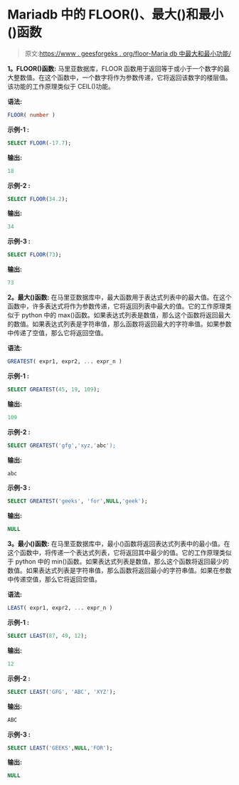 # Mariadb 中的 FLOOR()、最大()和最小()函数

> 原文:[https://www . geesforgeks . org/floor-Maria db 中最大和最小功能/](https://www.geeksforgeeks.org/floor-greatest-and-least-function-in-mariadb/)

**1。FLOOR()函数:**
马里亚数据库，FLOOR 函数用于返回等于或小于一个数字的最大整数值。在这个函数中，一个数字将作为参数传递，它将返回该数字的楼层值。该功能的工作原理类似于 CEIL()功能。

**语法:**

```sql
FLOOR( number )
```

**示例-1 :**

```sql
SELECT FLOOR(-17.7);
```

**输出:**

```sql
18
```

**示例-2 :**

```sql
SELECT FLOOR(34.2);
```

**输出:**

```sql
34
```

**示例-3 :**

```sql
SELECT FLOOR(73);
```

**输出:**

```sql
73
```

**2。最大()函数:**
在马里亚数据库中，最大函数用于表达式列表中的最大值。在这个函数中，许多表达式将作为参数传递，它将返回列表中最大的值。它的工作原理类似于 python 中的 max()函数。如果表达式列表是数值，那么这个函数将返回最大的数值。如果表达式列表是字符串值，那么函数将返回最大的字符串值。如果参数中传递了空值，那么它将返回空值。

**语法:**

```sql
GREATEST( expr1, expr2, ... expr_n )
```

**示例-1 :**

```sql
SELECT GREATEST(45, 19, 109);
```

**输出:**

```sql
109
```

**示例-2 :**

```sql
SELECT GREATEST('gfg','xyz,'abc');
```

**输出:**

```sql
abc
```

**示例-3 :**

```sql
SELECT GREATEST('geeks', 'for',NULL,'geek');
```

**输出:**

```sql
NULL
```

**3。最小()函数:**
在马里亚数据库中，最小()函数将返回表达式列表中的最小值。在这个函数中，将传递一个表达式列表，它将返回其中最少的值。它的工作原理类似于 python 中的 min()函数。如果表达式列表是数值，那么这个函数将返回最少的数值。如果表达式列表是字符串值，那么函数将返回最小的字符串值。如果在参数中传递空值，那么它将返回空值。

**语法:**

```sql
LEAST( expr1, expr2, ... expr_n )
```

**示例-1 :**

```sql
SELECT LEAST(87, 49, 12);
```

**输出:**

```sql
12
```

**示例-2 :**

```sql
SELECT LEAST('GFG', 'ABC', 'XYZ');
```

**输出:**

```sql
ABC
```

**示例-3 :**

```sql
SELECT LEAST('GEEKS',NULL,'FOR');
```

**输出:**

```sql
NULL
```